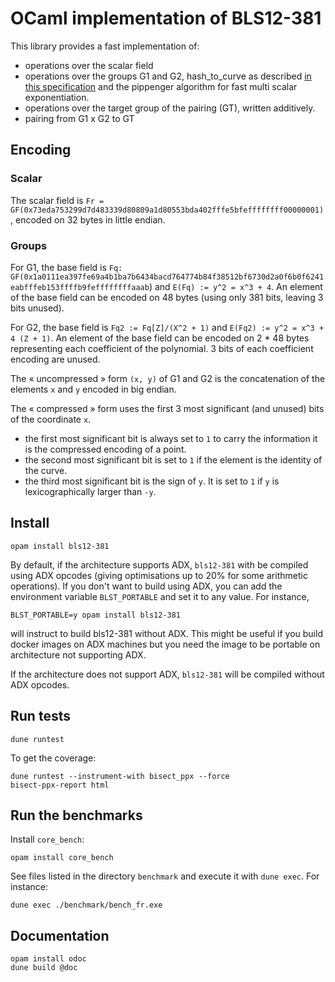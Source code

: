 # OCaml implementation of BLS12-381

This library provides a fast implementation of:
- operations over the scalar field
- operations over the groups G1 and G2, hash_to_curve as described [in this
  specification](https://datatracker.ietf.org/doc/draft-irtf-cfrg-hash-to-curve/)
  and the pippenger algorithm for fast multi scalar exponentiation.
- operations over the target group of the pairing (GT), written additively.
- pairing from G1 x G2 to GT

## Encoding

### Scalar

The scalar field is `Fr = GF(0x73eda753299d7d483339d80809a1d80553bda402fffe5bfeffffffff00000001)`, encoded on 32 bytes in little endian.

### Groups

For G1, the base field is `Fq:
GF(0x1a0111ea397fe69a4b1ba7b6434bacd764774b84f38512bf6730d2a0f6b0f6241eabfffeb153ffffb9feffffffffaaab`)
and `E(Fq) := y^2 = x^3 + 4`. An element of the base field can be encoded on 48 bytes (using only
381 bits, leaving 3 bits unused).

For G2, the base field is `Fq2 := Fq[Z]/(X^2 + 1)` and `E(Fq2) := y^2 = x^3 + 4
(Z + 1)`. An element of the base field can be encoded on 2 * 48 bytes
representing each coefficient of the polynomial. 3 bits of each coefficient
encoding are unused.

The « uncompressed » form `(x, y)` of G1 and G2 is the concatenation of the elements `x` and `y` encoded in big endian.

The « compressed » form uses the first 3 most significant (and unused) bits of
the coordinate `x`.
- the first most significant bit is always set to `1` to carry the information it
is the compressed encoding of a point.
- the second most significant bit is set to `1` if the element is the identity of the curve.
- the third most significant bit is the sign of `y`. It is set to `1` if `y` is
  lexicographically larger than `-y`.

## Install


```shell
opam install bls12-381
```

By default, if the architecture supports ADX, `bls12-381` with be compiled using ADX
opcodes (giving optimisations up to 20% for some arithmetic operations). If you
don't want to build using ADX, you can add the environment variable
`BLST_PORTABLE` and set it to any value.
For instance,
```
BLST_PORTABLE=y opam install bls12-381
```
will instruct to build bls12-381 without ADX. This might be useful if you
build docker images on ADX machines but you need the image to be portable on
architecture not supporting ADX.

If the architecture does not support ADX, `bls12-381` will be compiled without ADX opcodes.

## Run tests

```
dune runtest
```

To get the coverage:
```
dune runtest --instrument-with bisect_ppx --force
bisect-ppx-report html
```

## Run the benchmarks

Install `core_bench`:

```
opam install core_bench
```

See files listed in the directory `benchmark` and execute it with `dune exec`. For instance:
```
dune exec ./benchmark/bench_fr.exe
```

## Documentation

```
opam install odoc
dune build @doc
```
